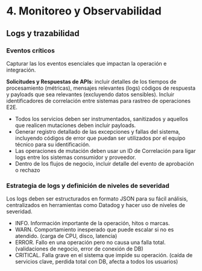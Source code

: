# 4. Monitoreo y Observabilidad

## Logs y trazabilidad

### Eventos críticos

Capturar las los eventos esenciales que impactan la operación e integración.

**Solicitudes y Respuestas de APIs**: incluir detalles de los tiempos de procesamiento (métricas), mensajes relevantes (logs) códigos de respuesta y payloads que sea relevantes (excluyendo datos sensibles). Incluir identificadores de correlación entre sistemas para rastreo de operaciones E2E.

- Todos los servicios deben ser instrumentados, sanitizados y aquellos que realicen mutaciones deben incluir payloads.
- Generar registro detallado de las excepciones y fallas del sistema, incluyendo códigos de error que puedan ser utilizados por el equipo técnico para su identificación.
- Las operaciones de mutación deben usar un ID de Correlación para ligar logs entre los sistemas consumidor y proveedor.
- Dentro de los flujos de negocio, incluir detalle del evento de aprobación o rechazo

### Estrategia de logs y definición de niveles de severidad

Los logs deben ser estructurados en formato JSON para su fácil análisis, centralizados en herramientas como Datadog y hacer uso de niveles de severidad.

- INFO. Información importante de la operación, hitos o marcas.
- WARN. Comportamiento inesperado que puede escalar si no es atendido. (carga de CPU, disco, latencia)
- ERROR. Fallo en una operación pero no causa una falla total. (validaciones de negocio, error de conexión de DB)
- CRITICAL. Falla grave en el sistema que impide su operación. (caída de servicios clave, perdida total con DB, afecta a todos los usuarios)
